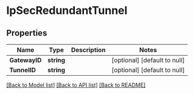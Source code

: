 # IpSecRedundantTunnel

## Properties
Name | Type | Description | Notes
------------ | ------------- | ------------- | -------------
**GatewayID** | **string** |  | [optional] [default to null]
**TunnelID** | **string** |  | [optional] [default to null]

[[Back to Model list]](../README.md#documentation-for-models) [[Back to API list]](../README.md#documentation-for-api-endpoints) [[Back to README]](../README.md)

